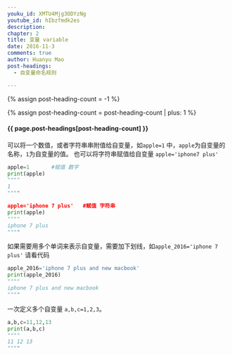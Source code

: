 ```yaml
---
youku_id: XMTU4Mjg3ODYzNg
youtube_id: hIbzfmdk2es
description: 
chapter: 2
title: 变量 variable
date: 2016-11-3
comments: true
author: Huanyu Mao
post-headings:
  - 自变量命名规则

---
```

{% assign post-heading-count = -1 %}




{% assign post-heading-count = post-heading-count | plus: 1 %}
<h4 class="tut-h4-pad" id="{{ page.post-headings[post-heading-count] }}">{{ page.post-headings[post-heading-count] }}</h4>

可以将一个数值，或者字符串串附值给自变量，如`apple=1` 中，`apple`为自变量的名称，`1`为自变量的值。 也可以将字符串赋值给自变量  `apple='iphone7 plus'`

```python
apple=1       #赋值 数字
print(apple)
""""
1
""""

apple='iphone 7 plus'   #赋值 字符串
print(apple)
""""
iphone 7 plus
""""

```

如果需要用多个单词来表示自变量，需要加下划线，如`apple_2016='iphone 7 plus'` 请看代码

```python
apple_2016='iphone 7 plus and new macbook'
print(apple_2016)
""""
iphone 7 plus and new macbook
""""
```

一次定义多个自变量  `a,b,c=1,2,3`。

```python
a,b,c=11,12,13
print(a,b,c)
""""
11 12 13
""""
```

